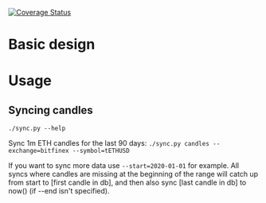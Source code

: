 [![Coverage Status](https://coveralls.io/repos/github/heartrithm/market_data/badge.svg?branch=master)](https://coveralls.io/github/heartrithm/market_data?branch=master)

# Basic design

# Usage

## Syncing candles

`./sync.py --help`

Sync 1m ETH candles for the last 90 days:
`./sync.py candles --exchange=bitfinex --symbol=tETHUSD`

If you want to sync more data use `--start=2020-01-01` for example. All syncs where candles are missing at the beginning of the range will catch up from start to [first candle in db], and then also sync [last candle in db] to now() (if --end isn't specified).
